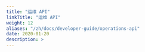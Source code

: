 ```yaml
---
title: "运维 API"
linkTitle: "运维 API"
weight: 12
aliases: "/zh/docs/developer-guide/operations-api"
date: 2020-01-20
description: >
---
```


